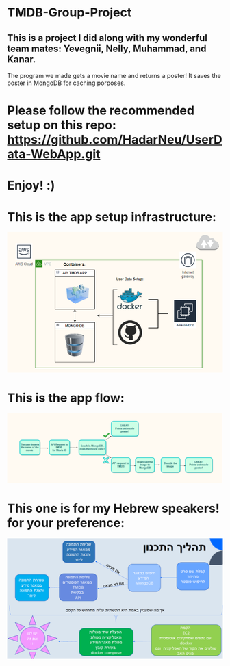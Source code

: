# TMDB-Group-Project 
## This is a project I did along with my wonderful team mates: Yevegnii, Nelly, Muhammad, and Kanar.
The program we made gets a movie name and returns a poster!
It saves the poster in MongoDB for caching porposes. 

# Please follow the recommended setup on this repo: https://github.com/HadarNeu/UserData-WebApp.git
# Enjoy! :)

# This is the app setup infrastructure:
![alt text](./Images/ArchitectureDiagram.png?raw=true "ArchitectureDiagram")

# This is the app flow:
![alt text](./Images/AppFlow.png?raw=true "AppFlow")

# This one is for my Hebrew speakers! for your preference:
![alt text](./Images/flowChartHebrew.png?raw=true "flowChartHebrew")
